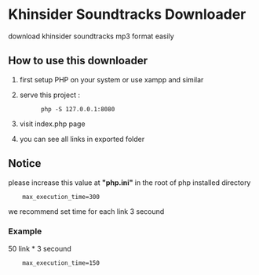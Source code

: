 # Khinsider Soundtracks Downloader
download khinsider soundtracks mp3 format easily

## How to use this downloader
1. first setup PHP on your system or use xampp and similar
2. serve this project : 

             php -S 127.0.0.1:8080

3. visit index.php page
4. you can see all links in exported folder 

## Notice
please increase this value at **"php.ini"** in the root of php installed directory 

        max_execution_time=300

we recommend set time for each link 3 secound

### Example 
50 link * 3 secound

        max_execution_time=150
